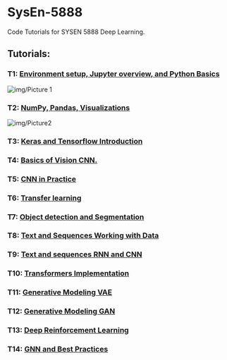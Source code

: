# SysEn-5888
Code Tutorials for SYSEN 5888 Deep Learning. 
## Tutorials:
### T1: [Environment setup, Jupyter overview, and Python Basics](https://github.com/pandao/editor.md "Heading link")
![img/Picture 1](jpg)
### T2: [NumPy, Pandas, Visualizations](https://github.com/pandao/editor.md "Heading link")
![img/Picture2](jpg)
### T3: [Keras and Tensorflow Introduction](https://github.com/pandao/editor.md "Heading link")
### T4: [Basics of Vision CNN. ](https://github.com/pandao/editor.md "Heading link")
### T5: [CNN in Practice](https://github.com/pandao/editor.md "Heading link")
### T6: [Transfer learning](https://github.com/pandao/editor.md "Heading link")
### T7: [Object detection and Segmentation](https://github.com/pandao/editor.md "Heading link")
### T8: [Text and Sequences Working with Data](https://github.com/pandao/editor.md "Heading link")
### T9: [Text and sequences RNN and CNN](https://github.com/pandao/editor.md "Heading link")
### T10: [Transformers Implementation](https://github.com/pandao/editor.md "Heading link")
### T11: [Generative Modeling VAE](https://github.com/pandao/editor.md "Heading link")
### T12: [Generative Modeling GAN](https://github.com/pandao/editor.md "Heading link")
### T13: [Deep Reinforcement Learning](https://github.com/pandao/editor.md "Heading link")

### T14: [GNN and Best Practices](https://github.com/pandao/editor.md "Heading link")
